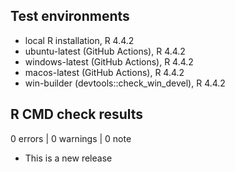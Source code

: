 ## Test environments
* local R installation, R 4.4.2
* ubuntu-latest (GitHub Actions), R 4.4.2
* windows-latest (GitHub Actions), R 4.4.2
* macos-latest (GitHub Actions), R 4.4.2
* win-builder (devtools::check_win_devel), R 4.4.2

## R CMD check results

0 errors | 0 warnings | 0 note

* This is a new release
